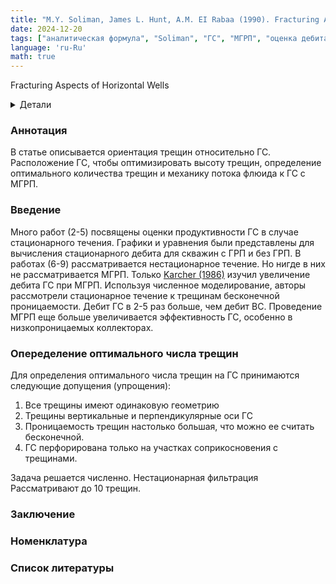 ```yaml
---
title: "M.Y. Soliman, James L. Hunt, A.M. EI Rabaa (1990). Fracturing Aspects of Horizontal Wells"
date: 2024-12-20
tags: ["аналитическая формула", "Soliman", "ГС", "МГРП", "оценка дебита", "обзор статьи"]
language: 'ru-Ru'
math: true
---
```


Fracturing Aspects of Horizontal Wells

<details>
<summary>Детали</summary>
<dl>
    <dt><b>авторы</b>: M.Y. Sollman, James L. Hunt, A.M. EI Rabaa </dt>
    <dt><b>Название</b>: Some Practical Formulas To Predict Horizontal Well Behavior </dt>
    <dt><b>год</b>: 1986 </dt>
    <dt><b>DOI</b>: <a href ="https://doi.org/10.2118/18542-PA">Cсылка</a></dt>
</dl>
</details>

### Аннотация
В статье описывается ориентация трещин относительно ГС. 
Расположение ГС, чтобы оптимизировать высоту трещин, определение оптимального 
количества трещин и механику потока флюида к ГС с МГРП.

### Введение
Много работ (2-5) посвящены оценки продуктивности ГС в случае стационарного течения.
Графики и уравнения были представлены для вычисления стационарного дебита для скважин с ГРП и без ГРП.
В работах (6-9) рассматривается нестационарное течение. 
Но нигде в них не рассматривается МГРП. Только 
<a href ="/mshfhw/articles_review/data/one_phase/data/numerical/data/karcher_1986">Karcher (1986)</a> изучил увеличение дебита ГС при МГРП. 
Используя численное моделирование, авторы рассмотрели стационарное течение к трещинам бесконечной проницаемости.
Дебит ГС в 2-5 раз больше, чем дебит ВС. Проведение МГРП еще больше увеличивается эффективность ГС, особенно в низкопроницаемых коллекторах. 


### Опеределение оптимального числа трещин
Для определения оптимального числа трещин на ГС принимаются следующие допущения (упрощения):
1. Все трещины имеют одинаковую геометрию
2. Трещины вертикальные и перпендикулярные оси ГС
3. Проницаемость трещин настолько большая, что можно ее считать бесконечной.
4. ГС перфорирована только на участках соприкосновения с трещинами.

Задача решается численно.
Нестационарная фильтрация
Рассматривают до 10 трещин. 

### Заключение


### Номенклатура

### Список литературы